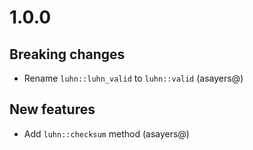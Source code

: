 # 1.0.0

## Breaking changes

- Rename `luhn::luhn_valid` to `luhn::valid` (asayers@)

## New features

- Add `luhn::checksum` method (asayers@)
